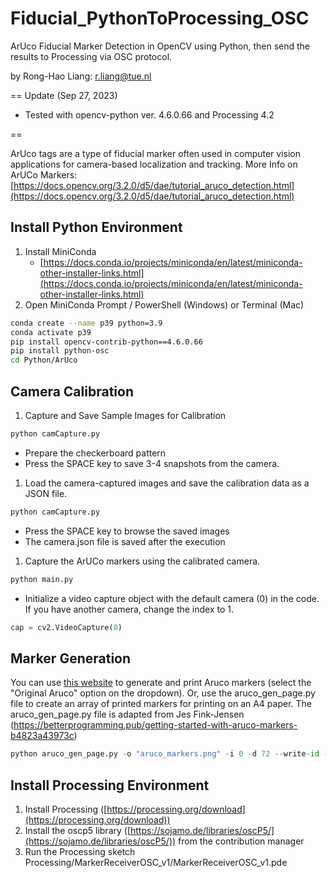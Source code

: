 # Fiducial_PythonToProcessing_OSC

ArUco Fiducial Marker Detection in OpenCV using Python, then send the results to Processing via OSC protocol.

by Rong-Hao Liang: r.liang@tue.nl

==
Update (Sep 27, 2023)
- Tested with opencv-python ver. 4.6.0.66 and Processing 4.2
  
==

ArUco tags are a type of fiducial marker often used in computer vision applications for camera-based localization and tracking. 
More Info on ArUCo Markers: [https://docs.opencv.org/3.2.0/d5/dae/tutorial_aruco_detection.html](https://docs.opencv.org/3.2.0/d5/dae/tutorial_aruco_detection.html)

## Install Python Environment

1. Install MiniConda
    - [https://docs.conda.io/projects/miniconda/en/latest/miniconda-other-installer-links.html](https://docs.conda.io/projects/miniconda/en/latest/miniconda-other-installer-links.html)
2. Open MiniConda Prompt / PowerShell (Windows) or Terminal (Mac)

```bash
conda create --name p39 python=3.9
conda activate p39
pip install opencv-contrib-python==4.6.0.66
pip install python-osc
cd Python/ArUco
```

## **Camera Calibration**

1. Capture and Save Sample Images for Calibration

```bash
python camCapture.py
```

- Prepare the checkerboard pattern
- Press the SPACE key to save 3-4 snapshots from the camera.

1. Load the camera-captured images and save the calibration data as a JSON file.

```bash
python camCapture.py
```

- Press the SPACE key to browse the saved images
- The camera.json file is saved after the execution

1. Capture the ArUCo markers using the calibrated camera.

```bash
python main.py
```

- Initialize a video capture object with the default camera (0) in the code. If you have another camera, change the index to 1.

```python
cap = cv2.VideoCapture(0)  
```

## **Marker Generation**

You can use [this website](https://chev.me/arucogen/) to generate and print Aruco markers (select the "Original Aruco" option on the dropdown). Or, use the aruco_gen_page.py file to create an array of printed markers for printing on an A4 paper. The aruco_gen_page.py file is adapted from Jes Fink-Jensen (https://betterprogramming.pub/getting-started-with-aruco-markers-b4823a43973c)

```python
python aruco_gen_page.py -o "aruco_markers.png" -i 0 -d 72 --write-id -x 3 -y 4
```

## Install Processing Environment

1. Install Processing ([https://processing.org/download](https://processing.org/download))
2. Install the oscp5 library ([https://sojamo.de/libraries/oscP5/](https://sojamo.de/libraries/oscP5/)) from the contribution manager
3. Run the Processing sketch Processing/MarkerReceiverOSC_v1/MarkerReceiverOSC_v1.pde
